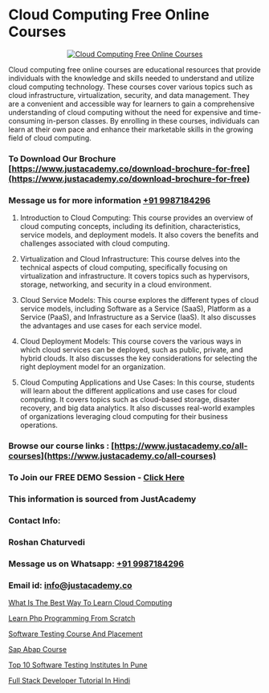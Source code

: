 # Cloud Computing Free Online Courses

<p align="center">
  <a href="https://justacademy.co/all-courses">
    <img src="https://i.ibb.co/FJQ9DDy/cloud-computing.webp" alt="Cloud Computing Free Online Courses">
  </a>
</p>


Cloud computing free online courses are educational resources that provide individuals with the knowledge and skills needed to understand and utilize cloud computing technology. These courses cover various topics such as cloud infrastructure, virtualization, security, and data management. They are a convenient and accessible way for learners to gain a comprehensive understanding of cloud computing without the need for expensive and time-consuming in-person classes. By enrolling in these courses, individuals can learn at their own pace and enhance their marketable skills in the growing field of cloud computing.
### To Download Our Brochure [https://www.justacademy.co/download-brochure-for-free](https://www.justacademy.co/download-brochure-for-free)
### Message us for more information [+91 9987184296](https://api.whatsapp.com/send?phone=919987184296)
1) Introduction to Cloud Computing: This course provides an overview of cloud computing concepts, including its definition, characteristics, service models, and deployment models. It also covers the benefits and challenges associated with cloud computing.

2) Virtualization and Cloud Infrastructure: This course delves into the technical aspects of cloud computing, specifically focusing on virtualization and infrastructure. It covers topics such as hypervisors, storage, networking, and security in a cloud environment.

3) Cloud Service Models: This course explores the different types of cloud service models, including Software as a Service (SaaS), Platform as a Service (PaaS), and Infrastructure as a Service (IaaS). It also discusses the advantages and use cases for each service model.

4) Cloud Deployment Models: This course covers the various ways in which cloud services can be deployed, such as public, private, and hybrid clouds. It also discusses the key considerations for selecting the right deployment model for an organization.

5) Cloud Computing Applications and Use Cases: In this course, students will learn about the different applications and use cases for cloud computing. It covers topics such as cloud-based storage, disaster recovery, and big data analytics. It also discusses real-world examples of organizations leveraging cloud computing for their business operations.

### Browse our course links : [https://www.justacademy.co/all-courses](https://www.justacademy.co/all-courses) 
### To Join our FREE DEMO Session - [Click Here](https://www.justacademy.co/register-for-course-demo)


### This information is sourced from JustAcademy
### Contact Info:
### Roshan Chaturvedi
### Message us on Whatsapp: [+91 9987184296](https://api.whatsapp.com/send?phone=919987184296)
### Email id: [info@justacademy.co](mailto:info@justacademy.co)
                
[What Is The Best Way To Learn Cloud Computing](https://www.linkedin.com/pulse/what-best-way-learn-cloud-computing-software-training-sunnyvale-xjzkc?trackingId=8OK1IDOJnuc%2BFcB%2F2AQ5cg%3D%3D&lipi=urn%3Ali%3Apage%3Ad_flagship3_company_admin%3Bl%2F2BBmIARsmtdD8COUq0ig%3D%3D)

[Learn Php Programming From Scratch](https://www.linkedin.com/pulse/learn-php-programming-from-scratch-justacademy-xn6rc?trackingId=XpUNZ3UeqYdrmkhMJCze9w%3D%3D&lipi=urn%3Ali%3Apage%3Ad_flagship3_company_admin%3BxUP8vDI1SK6JTwycAY2syQ%3D%3D)

[Software Testing Course And Placement](https://medium.com/@surajvaishnav5015/software-testing-course-and-placement-e0287f85b47a)

[Sap Abap Course](https://medium.com/@ranemanish460/sap-abap-course-44d411f97d11)

[Top 10 Software Testing Institutes In Pune](https://justacademyin.github.io/justacademy/top-10-software-testing-institutes-in-pune)

[Full Stack Developer Tutorial In Hindi](https://justacademyin.github.io/Articles/Full-Stack-Developer-Tutorial-In-Hindi)

